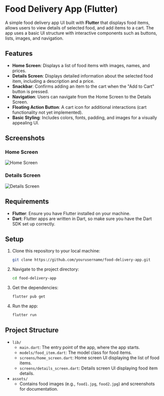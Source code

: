 # Food Delivery App (Flutter)

A simple food delivery app UI built with **Flutter** that displays food items, allows users to view details of selected food, and add items to a cart. The app uses a basic UI structure with interactive components such as buttons, lists, images, and navigation.

## Features

- **Home Screen**: Displays a list of food items with images, names, and prices.
- **Details Screen**: Displays detailed information about the selected food item, including a description and a price.
- **Snackbar**: Confirms adding an item to the cart when the "Add to Cart" button is pressed.
- **Navigation**: Users can navigate from the Home Screen to the Details Screen.
- **Floating Action Button**: A cart icon for additional interactions (cart functionality not yet implemented).
- **Basic Styling**: Includes colors, fonts, padding, and images for a visually appealing UI.

## Screenshots

### Home Screen

![Home Screen](assets/screenshots/home_screen.png)

### Details Screen

![Details Screen](assets/screenshots/details_screen.png)

## Requirements

- **Flutter**: Ensure you have Flutter installed on your machine.
- **Dart**: Flutter apps are written in Dart, so make sure you have the Dart SDK set up correctly.

## Setup

1. Clone this repository to your local machine:

    ```bash
    git clone https://github.com/yourusername/food-delivery-app.git
    ```

2. Navigate to the project directory:

    ```bash
    cd food-delivery-app
    ```

3. Get the dependencies:

    ```bash
    flutter pub get
    ```

4. Run the app:

    ```bash
    flutter run
    ```

## Project Structure

- `lib/`
  - `main.dart`: The entry point of the app, where the app starts.
  - `models/food_item.dart`: The model class for food items.
  - `screens/home_screen.dart`: Home screen UI displaying the list of food items.
  - `screens/details_screen.dart`: Details screen UI displaying food item details.
- `assets/`
  - Contains food images (e.g., `food1.jpg`, `food2.jpg`) and screenshots for documentation.


